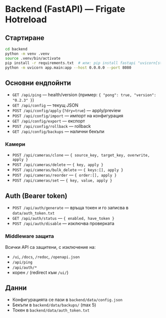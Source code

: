 # Backend (FastAPI) — Frigate Hotreload

## Стартиране
```bash
cd backend
python -m venv .venv
source .venv/bin/activate
pip install -r requirements.txt  # или: pip install fastapi "uvicorn[standard]" pydantic
python -m uvicorn app.main:app --host 0.0.0.0 --port 8080
```

## Основни ендпойнти
- `GET /api/ping` — health/version (пример: `{ "pong": true, "version": "0.2.3" }`)
- `GET /api/config` — текущ JSON
- `POST /api/config/apply` (`?dry=true`) — apply/preview
- `POST /api/config/import` — импорт на конфигурация
- `GET /api/config/export` — експорт
- `POST /api/config/rollback` — rollback
- `GET /api/config/backups` — налични бекъпи

### Камери
- `POST /api/cameras/clone` — `{ source_key, target_key, overwrite, apply }`
- `POST /api/cameras/delete` — `{ key, apply }`
- `POST /api/cameras/bulk_delete` — `{ keys:[], apply }`
- `POST /api/cameras/reorder` — `{ order:[], apply }`
- `POST /api/cameras/set` — `{ key, value, apply }`

## Auth (Bearer token)
- `POST /api/auth/generate` — връща токен и го записва в `data/auth_token.txt`
- `GET /api/auth/status` — `{ enabled, have_token }`
- `POST /api/auth/disable` — изключва проверката

### Middleware защита
Всички API са защитени, с изключение на:
- `/ui`, `/docs`, `/redoc`, `/openapi.json`
- `/api/ping`
- `/api/auth/*`
- корен `/` (redirect към `/ui/`)

## Данни
- Конфигурацията се пази в `backend/data/config.json`
- Бекъпи в `backend/data/backups/` (max 5)
- Токен в `backend/data/auth_token.txt`
